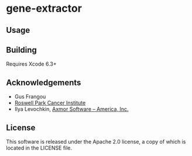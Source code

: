 gene-extractor
==============

Usage
-----

Building
--------
Requires Xcode 6.3+

Acknowledgements
----------------
* Gus Frangou
* [Roswell Park Cancer Institute](https://www.roswellpark.org/)
* Ilya Levochkin, [Axmor Software – America, Inc.](https://axmor.com/)

License
-------
This software is released under the Apache 2.0 license, a copy of which is located in the LICENSE file.
